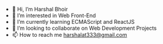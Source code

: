 - 👋 Hi, I’m Harshal Bhoir
- 👀 I’m interested in Web Front-End
- 🌱 I’m currently learning ECMAScript and ReactJS
- 💞️ I’m looking to collaborate on Web Development Projects
- 📫 How to reach me harshalat333@gmail.com

<!---
Harshal-bhoir/Harshal-bhoir is a ✨ special ✨ repository because its `README.md` (this file) appears on your GitHub profile.
You can click the Preview link to take a look at your changes.
--->
